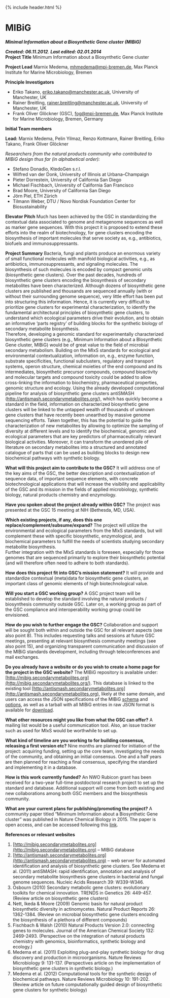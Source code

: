 {% include header.html %}

MIBiG
=====

**_Minimal Information about a Biosynthetic Gene cluster (MIBiG)_**

**_Created: 06.11.2012_**. _**Last edited: 02.01.2014**_  
**Project Title** Minimum Information about a Biosynthetic Gene cluster

**Project Lead** Marnix Medema, mhmedema@mpi-bremen.de, Max Planck Institute for Marine Microbiology, Bremen

**Principle Investigators**

*   Eriko Takano, eriko.takano@manchester.ac.uk, University of Manchester, UK
*   Rainer Breitling, rainer.breitling@manchester.ac.uk, University of Manchester, UK
*   Frank Oliver Glöckner (GSC), fog@mpi-bremen.de, Max Planck Institute for Marine Microbiology, Bremen, Germany

**Initial Team members**

**Lead:** Marnix Medema, Pelin Yilmaz, Renzo Kottmann, Rainer Breitling, Eriko Takano, Frank Oliver Glöckner

_Researchers from the natural products community who contributed to MIBiG design thus far (in alphabetical order):_

*   Stefano Donadio, KtedoGen s.r.l.
*   Wilfred van der Donk, University of Illinois at Urbana–Champaign
*   Pieter Dorrestein, University of California San Diego
*   Michael Fischbach, University of California San Francisco
*   Brad Moore, University of California San Diego
*   Jörn Piel, ETH Zürich
*   Tilmann Weber, DTU / Novo Nordisk Foundation Center for Biosustainability

**Elevator Pitch** Much has been achieved by the GSC in standardizing the contextual data associated to genome and metagenome sequences as well as marker gene sequences. With this project it is proposed to extend these efforts into the realm of biotechnology, for gene clusters encoding the biosynthesis of important molecules that serve society as, e.g., antibiotics, biofuels and immunosuppressants.

**Project Summary** Bacteria, fungi and plants produce an enormous variety of small functional molecules with manifold biological activities, e.g., as antibiotics, immunosuppressants, and signaling molecules. The biosynthesis of such molecules is encoded by compact genomic units (biosynthetic gene clusters). Over the past decades, hundreds of biosynthetic gene clusters encoding the biosynthesis of secondary metabolites have been characterized. Although dozens of biosynthetic gene clusters are published and thousands are sequenced annually (with or without their surrounding genome sequence), very little effort has been put into structuring this information. Hence, it is currently very difficult to prioritize gene clusters for experimental characterization, to identify the fundamental architectural principles of biosynthetic gene clusters, to understand which ecological parameters drive their evolution, and to obtain an informative ‘parts registry’ of building blocks for the synthetic biology of secondary metabolite biosynthesis.  
Therefore, developing a genomic standard for experimentally characterized biosynthetic gene clusters (e.g., Minimum Information about a BIosynthetic Gene cluster, MIBiG) would be of great value to the field of microbial secondary metabolism. Building on the MIxS standards for ecological and environmental contextualization, information on, e.g., enzyme function, substrate specificities, functional subclusters, regulatory and transport systems, operon structure, chemical moieties of the end compound and its intermediates, biosynthetic precursor compounds, compound bioactivity and molecular targets and compound toxicity could be added to allow cross-linking the information to biochemistry, pharmaceutical properties, genomic structure and ecology. Using the already developed computational pipeline for analysis of biosynthetic gene clusters antiSMASH (http://antismash.secondarymetabolites.org/), which has quickly become a standard in the field, information on characterized biosynthetic gene clusters will be linked to the untapped wealth of thousands of unknown gene clusters that have recently been unearthed by massive genome sequencing efforts. Taken together, this has the potential to guide the characterization of new metabolites by allowing to optimize the sampling of diversity at different levels and to identify the biochemical, genomic and ecological parameters that are key predictors of pharmaceutically relevant biological activities. Moreover, it can transform the unordered pile of literature on secondary metabolites into a structured and annotated catalogue of parts that can be used as building blocks to design new biochemical pathways with synthetic biology.

**What will this project aim to contribute to the GSC?** It will address one of the key aims of the GSC, the better description and contextualization of sequence data, of important sequence elements, with concrete biotechnological applications that will increase the visibility and applicability of the GSC and its mission in the fields of applied microbiology, synthetic biology, natural products chemistry and enzymology.

**Have you spoken about the project already within GSC?** The project was presented at the GSC 15 meeting at NIH (Bethesda, MD, USA).

**Which existing projects, if any, does this one replace/complement/subsume/expand?** The project will utilize the environmental and ecological parameters from the MIxS standards, but will complement these with specific biosynthetic, enzymological, and biochemical parameters to fulfill the needs of scientists studying secondary metabolite biosynthesis.  
Further integration with the MIxS standards is foreseen, especially for those genomes that are sequenced primarily to explore their biosynthetic potential (and will therefore often need to adhere to both standards).

**How does this project fit into GSC’s mission statement?** It will provide and standardize contextual (meta)data for biosynthetic gene clusters, an important class of genomic elements of high biotechnological value.

**Will you start a GSC working group?** A GSC project team will be established to develop the standard involving the natural products / biosynthesis community outside GSC. Later on, a working group as part of the GSC compliance and interoperability working group could be envisioned.

**How do you wish to further engage the GSC?** Collaboration and support will be sought both within and outside the GSC for all relevant aspects (see also point 8). This includes requesting talks and sessions at future GSC meetings, presenting at relevant biosynthesis community meetings (see also point 15), and organizing transparent communication and discussion of the MIBiG standards development, including through teleconferences and mail exchanges.

**Do you already have a website or do you wish to create a home page for the project in the GSC website?** The MIBiG repository is available under: [http://mibig.secondarymetabolites.org](http://mibig.secondarymetabolites.org/). This database is linked to the existing tool [http://antismash.secondarymetabolites.org](http://antismash.secondarymetabolites.org), likely at the same domain, and users can access the JSON specifications of the MIBiG [schema](http://mibig.secondarymetabolites.org/mibig_schema.json) and [options](http://mibig.secondarymetabolites.org/mibig_options.json), as well as a tarball with all MIBiG entries in raw JSON format is available for [download](http://mibig.secondarymetabolites.org/download.html).

**What other resources might you like from what the GSC can offer?** A mailing list would be a useful communication tool. Also, an issue tracker such as used for MIxS would be worthwhile to set up.

**What kind of timeline are you working to for building consensus, releasing a first version etc?** Nine months are planned for initiation of the project: acquiring funding, setting up the core team, investigating the needs of the community, and obtaining an initial consensus. One and a half years are then planned for reaching a final consensus, specifying the standard and implementing it in a database.

**How is this work currently funded?** An NWO Rubicon grant has been received for a two-year full-time postdoctoral research project to set up the standard and database. Additional support will come from both existing and new collaborations among both GSC members and the biosynthesis community.

**What are your current plans for publishing/promoting the project?** A community paper titled “Minimum Information about a Biosynthetic Gene cluster” was published in Nature Chemical Biology in 2015. The paper is open access, and can be accessed following this [link](http://www.nature.com/nchembio/journal/v11/n9/full/nchembio.1890.html).

**References or relevant websites**

1.  [http://mibig.secondarymetabolites.org](http://mibig.secondarymetabolites.org) – MIBiG database
2.  [http://antismash.secondarymetabolites.org](http://antismash.secondarymetabolites.org) – web server for automated identification and analysis of biosynthetic gene clusters. See Medema et al. (2011) antiSMASH: rapid identification, annotation and analysis of secondary metabolite biosynthesis gene clusters in bacterial and fungal genome sequences. Nucleic Acids Research 39: W339-W346.
3.  Osbourn (2010) Secondary metabolic gene clusters: evolutionary toolkits for chemical innovation. TRENDS in Genetics 26: 449-457. (Review article on biosynthetic gene clusters)
4.  Nett, Ikeda & Moore (2009) Genomic basis for natural product biosynthetic diversity in actinomycetes. Natural Product Reports 26: 1362-1384. (Review on microbial biosynthetic gene clusters encoding the biosynthesis of a plethora of different compounds)
5.  Fischbach & Walsh (2010) Natural Products Version 2.0: connecting genes to molecules. Journal of the American Chemical Society 132: 2469-2493. (Perspective on the integration of natural products chemistry with genomics, bioinformatics, synthetic biology and ecology.)
6.  Medema et al. (2011) Exploiting plug-and-play synthetic biology for drug discovery and production in microorganisms. Nature Reviews Microbiology 9: 131-137. (Perspectives article on the implementation of biosynthetic gene clusters in synthetic biology.)
7.  Medema et al. (2012) Computational tools for the synthetic design of biochemical pathways. Nature Reviews Microbiology 10: 191-202. (Review article on future computationally guided design of biosynthetic gene clusters for synthetic biology)
